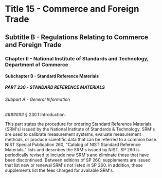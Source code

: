 
# Title 15 - Commerce and Foreign Trade
## Subtitle B - Regulations Relating to Commerce and Foreign Trade
### Chapter II - National Institute of Standards and Technology, Department of Commerce
#### Subchapter B - Standard Reference Materials
##### PART 230 - STANDARD REFERENCE MATERIALS
###### Subpart A - General Information
####### § 230.1 Introduction.

This part states the procedure for ordering Standard Reference Materials (SRM's) issued by the National Institute of Standards & Technology. SRM's are used to calibrate measurement systems, evaluate measurement methods, or produce scientific data that can be referred to a common base. NIST Special Publication 260, "Catalog of NIST Standard Reference Materials," lists and describes the SRM's issued by NIST. SP 260 is periodically revised to include new SRM's and eliminate those that have been discontinued. Between editions of SP 260, supplements are issued that list new or renewal SRM's not listed in SP 260. In addition, these supplements list the fees charged for available SRM's.
